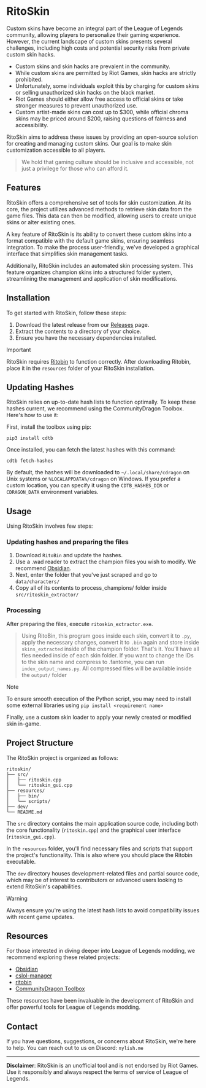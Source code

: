 # RitoSkin

Custom skins have become an integral part of the League of Legends community, allowing players to personalize their gaming experience. However, the current landscape of custom skins presents several challenges, including high costs and potential security risks from private custom skin hacks.

- Custom skins and skin hacks are prevalent in the community.
- While custom skins are permitted by Riot Games, skin hacks are strictly prohibited.
- Unfortunately, some individuals exploit this by charging for custom skins or selling unauthorized skin hacks on the black market.
- Riot Games should either allow free access to official skins or take stronger measures to prevent unauthorized use.
- Custom artist-made skins can cost up to $300, while official chroma skins may be priced around $200, raising questions of fairness and accessibility.

RitoSkin aims to address these issues by providing an open-source solution for creating and managing custom skins. Our goal is to make skin customization accessible to all players.

> We hold that gaming culture should be inclusive and accessible, not just a privilege for those who can afford it.

## Features

RitoSkin offers a comprehensive set of tools for skin customization. At its core, the project utilizes advanced methods to retrieve skin data from the game files. This data can then be modified, allowing users to create unique skins or alter existing ones. 

A key feature of RitoSkin is its ability to convert these custom skins into a format compatible with the default game skins, ensuring seamless integration. To make the process user-friendly, we've developed a graphical interface that simplifies skin management tasks.

Additionally, RitoSkin includes an automated skin processing system. This feature organizes champion skins into a structured folder system, streamlining the management and application of skin modifications.

## Installation

To get started with RitoSkin, follow these steps:

1. Download the latest release from our [Releases](https://github.com/yourusername/ritoskin/releases) page.
2. Extract the contents to a directory of your choice.
3. Ensure you have the necessary dependencies installed.

> [!IMPORTANT]  
> RitoSkin requires [Ritobin](https://github.com/moonshadow565/ritobin) to function correctly. After downloading Ritobin, place it in the `resources` folder of your RitoSkin installation.

## Updating Hashes

RitoSkin relies on up-to-date hash lists to function optimally. To keep these hashes current, we recommend using the CommunityDragon Toolbox. Here's how to use it:

First, install the toolbox using pip:

```
pip3 install cdtb
```

Once installed, you can fetch the latest hashes with this command:

```
cdtb fetch-hashes
```

By default, the hashes will be downloaded to `~/.local/share/cdragon` on Unix systems or `%LOCALAPPDATA%/cdragon` on Windows. If you prefer a custom location, you can specify it using the `CDTB_HASHES_DIR` or `CDRAGON_DATA` environment variables.

## Usage

Using RitoSkin involves few steps:

### Updating hashes and preparing the files
1. Download `RitoBin` and update the hashes.
2. Use a .wad reader to extract the champion files you wish to modify. We recommend [Obsidian](https://github.com/Crauzer/Obsidian).
3. Next, enter the folder that you've just scraped and go to `data/characters/`
4. Copy all of its contents to process_champions/ folder inside `src/ritoskin_extractor/`

### Processing

After preparing the files, execute `ritoskin_extractor.exe`. 
> Using RitoBin, this program goes inside each skin, convert it to `.py`, apply the necessary changes, convert it to `.bin` again and store inside `skins_extracted` inside of the champion folder.
That's it. You'll have all fles needed inside of each skin folder. If you want to change the IDs to the skin name and compress to .fantome, you can run `index_output_names.py`. All
compressed files will be available inside the `output/` folder

> [!NOTE]  
> To ensure smooth execution of the Python script, you may need to install some external libraries using `pip install <requirement name>`

Finally, use a custom skin loader to apply your newly created or modified skin in-game.
## Project Structure

The RitoSkin project is organized as follows:

```
ritoskin/
├── src/
│   ├── ritoskin.cpp
│   └── ritoskin_gui.cpp
├── resources/
│   ├── bin/
│   └── scripts/
├── dev/
└── README.md
```

The `src` directory contains the main application source code, including both the core functionality (`ritoskin.cpp`) and the graphical user interface (`ritoskin_gui.cpp`).

In the `resources` folder, you'll find necessary files and scripts that support the project's functionality. This is also where you should place the Ritobin executable.

The `dev` directory houses development-related files and partial source code, which may be of interest to contributors or advanced users looking to extend RitoSkin's capabilities.


> [!WARNING]  
> Always ensure you're using the latest hash lists to avoid compatibility issues with recent game updates.

## Resources

For those interested in diving deeper into League of Legends modding, we recommend exploring these related projects:

- [Obsidian](https://github.com/Crauzer/Obsidian)
- [cslol-manager](https://github.com/LeagueToolkit/cslol-manager)
- [ritobin](https://github.com/moonshadow565/ritobin)
- [CommunityDragon Toolbox](https://github.com/CommunityDragon/CDTB)

These resources have been invaluable in the development of RitoSkin and offer powerful tools for League of Legends modding.

## Contact

If you have questions, suggestions, or concerns about RitoSkin, we're here to help. You can reach out to us on Discord: `nylish.me`

---

**Disclaimer**: RitoSkin is an unofficial tool and is not endorsed by Riot Games. Use it responsibly and always respect the terms of service of League of Legends.
